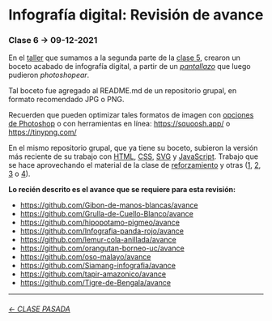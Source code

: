 # Infografía digital: Revisión de avance

### Clase 6 → 09-12-2021

En el [taller](https://github.com/profesorfaco/infografia/tree/main/taller) que sumamos a la segunda parte de la [clase 5](https://github.com/profesorfaco/infografia/tree/main/clase-5), crearon un boceto acabado de infografía digital, a partir de un [*pantallazo*](https://www.site-shot.com/) que luego pudieron *photoshopear*.

Tal boceto fue agregado al README.md de un repositorio grupal, en formato recomendado JPG o PNG. 

Recuerden que pueden optimizar tales formatos de imagen con [opciones de Photoshop](https://helpx.adobe.com/es/photoshop-elements/using/optimizing-images.html) o con herramientas en línea: https://squoosh.app/ o https://tinypng.com/  

En el mismo repositorio grupal, que ya tiene su boceto, subieron la versión más reciente de su trabajo con [HTML](https://developer.mozilla.org/es/docs/Web/HTML), [CSS](https://developer.mozilla.org/es/docs/Web/CSS), [SVG](https://developer.mozilla.org/es/docs/Web/SVG) y [JavaScript](https://jsparagatos.com/). Trabajo que se hace aprovechando el material de la clase de [reforzamiento](https://profesorfaco.github.io/infografia/reforzamiento/) y otras ([1](https://github.com/profesorfaco/infografia/tree/main/clase-1), [2](https://github.com/profesorfaco/infografia/tree/main/clase-2), [3](https://github.com/profesorfaco/infografia/tree/main/clase-3) o [4](https://github.com/profesorfaco/infografia/tree/main/clase-4)).

**Lo recién descrito es el avance que se requiere para esta revisión:**

- https://github.com/Gibon-de-manos-blancas/avance
- https://github.com/Grulla-de-Cuello-Blanco/avance
- https://github.com/hipopotamo-pigmeo/avance
- https://github.com/Infografia-panda-rojo/avance
- https://github.com/lemur-cola-anillada/avance
- https://github.com/orangutan-borneo-uc/avance
- https://github.com/oso-malayo/avance
- https://github.com/Siamang-infografia/avance
- https://github.com/tapir-amazonico/avance
- https://github.com/Tigre-de-Bengala/avance



- - - - - - - -

###### [← CLASE PASADA](https://github.com/profesorfaco/infografia/tree/main/clase-5)
